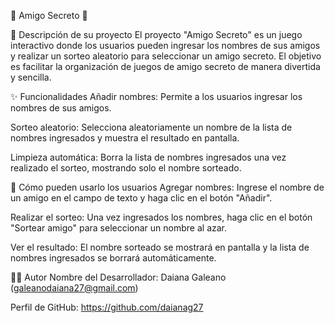 🎉 Amigo Secreto 🎉

📝 Descripción de su proyecto
El proyecto "Amigo Secreto" es un juego interactivo donde los usuarios pueden ingresar los nombres de sus amigos y realizar un sorteo aleatorio para seleccionar un amigo secreto. El objetivo es facilitar la organización de juegos de amigo secreto de manera divertida y sencilla.

✨ Funcionalidades
Añadir nombres: Permite a los usuarios ingresar los nombres de sus amigos.

Sorteo aleatorio: Selecciona aleatoriamente un nombre de la lista de nombres ingresados y muestra el resultado en pantalla.

Limpieza automática: Borra la lista de nombres ingresados una vez realizado el sorteo, mostrando solo el nombre sorteado.

🚀 Cómo pueden usarlo los usuarios
Agregar nombres: Ingrese el nombre de un amigo en el campo de texto y haga clic en el botón "Añadir".

Realizar el sorteo: Una vez ingresados los nombres, haga clic en el botón "Sortear amigo" para seleccionar un nombre al azar.

Ver el resultado: El nombre sorteado se mostrará en pantalla y la lista de nombres ingresados se borrará automáticamente.

👩‍💻 Autor
Nombre del Desarrollador: Daiana Galeano (galeanodaiana27@gmail.com)

Perfil de GitHub: https://github.com/daianag27